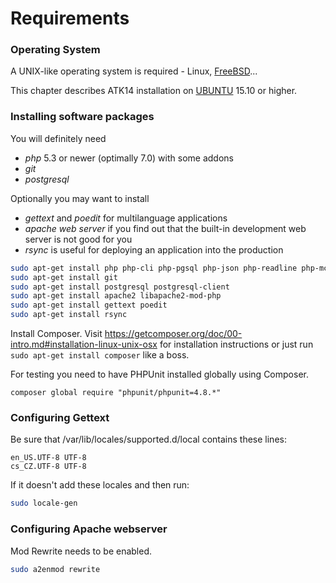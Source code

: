 Requirements
============

### Operating System

A UNIX-like operating system is required - Linux, [FreeBSD](http://www.freebsd.org/)...

This chapter describes ATK14 installation on [UBUNTU](http://www.ubuntu.com/) 15.10 or higher.

### Installing software packages

You will definitely need

* _php_ 5.3 or newer (optimally 7.0) with some addons
* _git_
* _postgresql_

Optionally you may want to install

* _gettext_ and _poedit_ for multilanguage applications
* _apache web server_ if you find out that the built-in development web server is not good for you
* _rsync_ is useful for deploying an application into the production


```bash
sudo apt-get install php php-cli php-pgsql php-json php-readline php-mcrypt php-gd php-mbstring php-xml
sudo apt-get install git
sudo apt-get install postgresql postgresql-client
sudo apt-get install apache2 libapache2-mod-php
sudo apt-get install gettext poedit
sudo apt-get install rsync
```

Install Composer. Visit <https://getcomposer.org/doc/00-intro.md#installation-linux-unix-osx> for installation instructions or just run ```sudo apt-get install composer``` like a boss.

For testing you need to have PHPUnit installed globally using Composer.
```
composer global require "phpunit/phpunit=4.8.*"
```

### Configuring Gettext

Be sure that /var/lib/locales/supported.d/local contains these lines:

```text
en_US.UTF-8 UTF-8
cs_CZ.UTF-8 UTF-8
```

If it doesn't add these locales and then run:

```bash
sudo locale-gen
```

### Configuring Apache webserver

Mod Rewrite needs to be enabled.

```bash
sudo a2enmod rewrite
```
